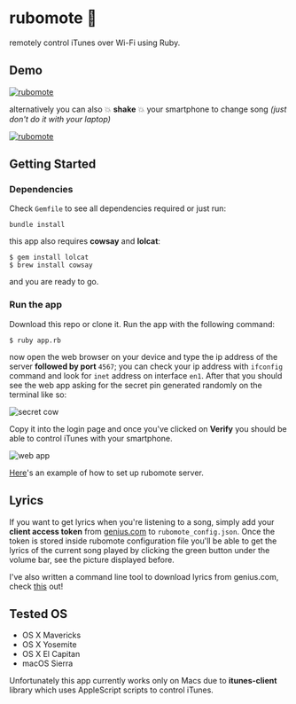 # rubomote :musical_note:

remotely control iTunes over Wi-Fi using Ruby.

## Demo

[![rubomote](https://thumbs.gfycat.com/FakeDistantBorderterrier-size_restricted.gif)](https://gfycat.com/FakeDistantBorderterrier)

alternatively you can also :boom: **shake** :boom: your smartphone to change song *(just don't do it with your laptop)*

[![rubomote](https://thumbs.gfycat.com/LinearFeistyIndigowingedparrot-size_restricted.gif)](https://gfycat.com/LinearFeistyIndigowingedparrot)

## Getting Started
### Dependencies

Check `Gemfile` to see all dependencies required or just run:

```
bundle install
```

this app also requires **cowsay** and **lolcat**:

```
$ gem install lolcat
$ brew install cowsay
```

and you are ready to go.

### Run the app

Download this repo or clone it. Run the app with the following command:

```
$ ruby app.rb
```

now open the web browser on your device and type the ip address of the server **followed by port** `4567`; you can check your ip address with `ifconfig` command and look for `inet` address on interface `en1`. After that you should see the web app asking for the secret pin generated randomly on the terminal like so:

![secret cow](https://i.imgur.com/s3ANkxs.png)

Copy it into the login page and once you've clicked on **Verify** you should be able to control iTunes with your smartphone.

![web app](https://i.imgur.com/jIcT0aY.png)

[Here](https://asciinema.org/a/120635)'s an example of how to set up rubomote server.

## Lyrics

If you want to get lyrics when you're listening to a song, simply add your **client access token** from [genius.com](https://genius.com/api-clients) to `rubomote_config.json`. Once the token is stored inside rubomote configuration file you'll be able to get the lyrics of the current song played by clicking the green button under the volume bar, see the picture displayed before.

I've also written a command line tool to download lyrics from genius.com, check [this](https://gist.github.com/syxanash/f9a21f21d2bbad43d7eae0f969efe0b6) out!

## Tested OS

* OS X Mavericks
* OS X Yosemite
* OS X El Capitan
* macOS Sierra

Unfortunately this app currently works only on Macs due to **itunes-client** library which uses AppleScript scripts to control iTunes.
